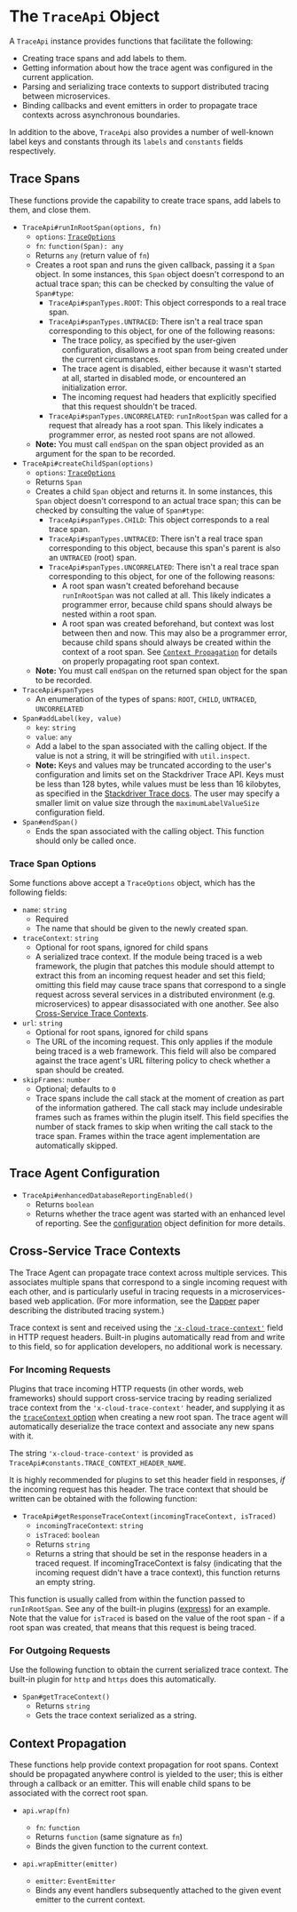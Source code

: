 # The `TraceApi` Object

A `TraceApi` instance provides functions that facilitate the following:

- Creating trace spans and add labels to them.
- Getting information about how the trace agent was configured in the current application.
- Parsing and serializing trace contexts to support distributed tracing between microservices.
- Binding callbacks and event emitters in order to propagate trace contexts across asynchronous boundaries.

In addition to the above, `TraceApi` also provides a number of well-known label keys and constants through its `labels` and `constants` fields respectively.

## Trace Spans

These functions provide the capability to create trace spans, add labels to them, and close them.

* `TraceApi#runInRootSpan(options, fn)`
  * `options`: [`TraceOptions`](#trace-span-options)
  * `fn`: `function(Span): any`
  * Returns `any` (return value of `fn`)
  * Creates a root span and runs the given callback, passing it a `Span` object. In some instances, this `Span` object doesn't correspond to an actual trace span; this can be checked by consulting the value of `Span#type`:
    * `TraceApi#spanTypes.ROOT`: This object corresponds to a real trace span.
    * `TraceApi#spanTypes.UNTRACED`: There isn't a real trace span corresponding to this object, for one of the following reasons:
      * The trace policy, as specified by the user-given configuration, disallows a root span from being created under the current circumstances.
      * The trace agent is disabled, either because it wasn't started at all, started in disabled mode, or encountered an initialization error.
      * The incoming request had headers that explicitly specified that this request shouldn't be traced.
    * `TraceApi#spanTypes.UNCORRELATED`: `runInRootSpan` was called for a request that already has a root span. This likely indicates a programmer error, as nested root spans are not allowed.
  * **Note:** You must call `endSpan` on the span object provided as an argument for the span to be recorded.
* `TraceApi#createChildSpan(options)`
  * `options`: [`TraceOptions`](#trace-span-options)
  * Returns `Span`
  * Creates a child `Span` object and returns it. In some instances, this `Span` object doesn't correspond to an actual trace span; this can be checked by consulting the value of `Span#type`:
    * `TraceApi#spanTypes.CHILD`: This object corresponds to a real trace span.
    * `TraceApi#spanTypes.UNTRACED`: There isn't a real trace span corresponding to this object, because this span's parent is also an `UNTRACED` (root) span.
    * `TraceApi#spanTypes.UNCORRELATED`: There isn't a real trace span corresponding to this object, for one of the following reasons:
      * A root span wasn't created beforehand because `runInRootSpan` was not called at all. This likely indicates a programmer error, because child spans should always be nested within a root span.
      * A root span was created beforehand, but context was lost between then and now. This may also be a programmer error, because child spans should always be created within the context of a root span. See [`Context Propagation`](#context-propagation) for details on properly propagating root span context.
  * **Note:** You must call `endSpan` on the returned span object for the span to be recorded.
* `TraceApi#spanTypes`
  * An enumeration of the types of spans: `ROOT`, `CHILD`, `UNTRACED`, `UNCORRELATED`
* `Span#addLabel(key, value)`
  * `key`: `string`
  * `value`: `any`
  * Add a label to the span associated with the calling object. If the value is not a string, it will be stringified with `util.inspect`.
  * **Note:** Keys and values may be truncated according to the user's configuration and limits set on the Stackdriver Trace API. Keys must be less than 128 bytes, while values must be less than 16 kilobytes, as specified in the [Stackdriver Trace docs][stackdriver-trace-span]. The user may specify a smaller limit on value size through the `maximumLabelValueSize` configuration field.
* `Span#endSpan()`
  * Ends the span associated with the calling object. This function should only be called once.

### Trace Span Options

Some functions above accept a `TraceOptions` object, which has the following fields:

* `name`: `string`
  * Required
  * The name that should be given to the newly created span.
* `traceContext`: `string`
  * Optional for root spans, ignored for child spans
  * A serialized trace context. If the module being traced is a web framework, the plugin that patches this module should attempt to extract this from an incoming request header and set this field; omitting this field may cause trace spans that correspond to a single request across several services in a distributed environment (e.g. microservices) to appear disassociated with one another. See also [Cross-Service Trace Contexts](#cross-service-trace-contexts).
* `url`: `string`
  * Optional for root spans, ignored for child spans
  * The URL of the incoming request. This only applies if the module being traced is a web framework. This field will also be compared against the trace agent's URL filtering policy to check whether a span should be created.
* `skipFrames`: `number`
  * Optional; defaults to `0`
  * Trace spans include the call stack at the moment of creation as part of the information gathered. The call stack may include undesirable frames such as frames within the plugin itself. This field specifies the number of stack frames to skip when writing the call stack to the trace span. Frames within the trace agent implementation are automatically skipped.

## Trace Agent Configuration

* `TraceApi#enhancedDatabaseReportingEnabled()`
  * Returns `boolean`
  * Returns whether the trace agent was started with an enhanced level of reporting. See the [configuration][config-js] object definition for more details.

## Cross-Service Trace Contexts

The Trace Agent can propagate trace context across multiple services. This associates multiple spans that correspond to a single incoming request with each other, and is particularly useful in tracing requests in a microservices-based web application. (For more information, see the [Dapper][dapper-paper] paper describing the distributed tracing system.)

Trace context is sent and received using the [`'x-cloud-trace-context'`][stackdriver-trace-faq] field in HTTP request headers. Built-in plugins automatically read from and write to this field, so for application developers, no additional work is necessary.

### For Incoming Requests

Plugins that trace incoming HTTP requests (in other words, web frameworks) should support cross-service tracing by reading serialized trace context from the `'x-cloud-trace-context'` header, and supplying it as the [`traceContext` option](#trace-span-options) when creating a new root span. The trace agent will automatically deserialize the trace context and associate any new spans with it.

The string `'x-cloud-trace-context'` is provided as `TraceApi#constants.TRACE_CONTEXT_HEADER_NAME`.

It is highly recommended for plugins to set this header field in responses, _if_ the incoming request has this header. The trace context that should be written can be obtained with the following function:

* `TraceApi#getResponseTraceContext(incomingTraceContext, isTraced)`
  * `incomingTraceContext`: `string`
  * `isTraced`: `boolean`
  * Returns `string`
  * Returns a string that should be set in the response headers in a traced request. If incomingTraceContext is falsy (indicating that the incoming request didn't have a trace context), this function returns an empty string.

This function is usually called from within the function passed to `runInRootSpan`. See any of the built-in plugins ([express](../src/plugins/plugin-express.ts)) for an example. Note that the value for `isTraced` is based on the value of the root span - if a root span was created, that means that this request is being traced.

### For Outgoing Requests

Use the following function to obtain the current serialized trace context. The built-in plugin for `http` and `https` does this automatically.

* `Span#getTraceContext()`
  * Returns `string`
  * Gets the trace context serialized as a string.

## Context Propagation

These functions help provide context propagation for root spans. Context should be propagated anywhere control is yielded to the user; this is either through a callback or an emitter. This will enable child spans to be associated with the correct root span.

* `api.wrap(fn)`
  * `fn`: `function`
  * Returns `function` (same signature as `fn`)
  * Binds the given function to the current context.

* `api.wrapEmitter(emitter)`
  * `emitter`: `EventEmitter`
  * Binds any event handlers subsequently attached to the given event emitter to the current context.

[config-js]: https://github.com/GoogleCloudPlatform/cloud-trace-nodejs/blob/master/config.js
[stackdriver-trace-faq]: https://cloud.google.com/trace/docs/faq
[stackdriver-trace-span]: https://cloud.google.com/trace/api/reference/rest/v1/projects.traces#TraceSpan
[dapper-paper]: https://research.google.com/pubs/pub36356.html
